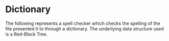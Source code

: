 # Dictionary
The following represents a spell checker which checks the spelling of the file presented it to through a dictionary. The underlying data structure used is a Red-Black Tree.
